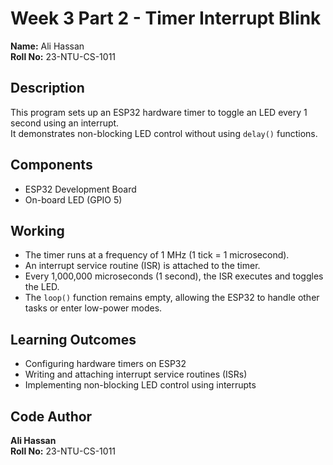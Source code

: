 # Week 3 Part 2 - Timer Interrupt Blink

**Name:** Ali Hassan  
**Roll No:** 23-NTU-CS-1011

## Description
This program sets up an ESP32 hardware timer to toggle an LED every 1 second using an interrupt.  
It demonstrates non-blocking LED control without using `delay()` functions.

## Components
- ESP32 Development Board  
- On-board LED (GPIO 5)

## Working
- The timer runs at a frequency of 1 MHz (1 tick = 1 microsecond).  
- An interrupt service routine (ISR) is attached to the timer.  
- Every 1,000,000 microseconds (1 second), the ISR executes and toggles the LED.  
- The `loop()` function remains empty, allowing the ESP32 to handle other tasks or enter low-power modes.

## Learning Outcomes
- Configuring hardware timers on ESP32  
- Writing and attaching interrupt service routines (ISRs)  
- Implementing non-blocking LED control using interrupts

## Code Author
**Ali Hassan**  
**Roll No:** 23-NTU-CS-1011

